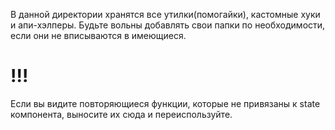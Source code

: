 В данной директории хранятся все утилки(помогайки), кастомные хуки
и апи-хэлперы. Будьте вольны добавлять свои папки по необходимости, если
они не вписываются в имеющиеся.

# !!!
Если вы видите повторяющиеся функции, которые не привязаны к state компонента,
выносите их сюда и переиспользуйте.
